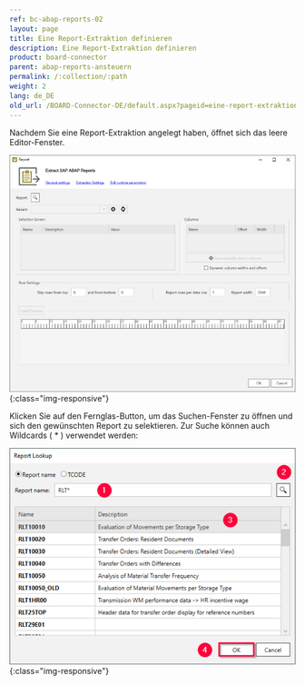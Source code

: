 ```yaml
---
ref: bc-abap-reports-02
layout: page
title: Eine Report-Extraktion definieren
description: Eine Report-Extraktion definieren
product: board-connector
parent: abap-reports-ansteuern
permalink: /:collection/:path
weight: 2
lang: de_DE
old_url: /BOARD-Connector-DE/default.aspx?pageid=eine-report-extraktion-definieren
---
```


Nachdem Sie eine Report-Extraktion angelegt haben, öffnet sich das leere Editor-Fenster.

![Abap-Report-Define-Data-Source](/img/content/Abap-Report-Define-Data-Source.png){:class="img-responsive"} 


Klicken Sie auf den Fernglas-Button, um das Suchen-Fenster zu öffnen und sich den gewünschten Report zu selektieren. Zur Suche können auch Wildcards ( * ) verwendet werden:

![Look-Up-Report](/img/content/Look-Up-Report.png){:class="img-responsive"}
